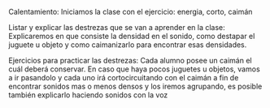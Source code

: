
Calentamiento:
Iniciamos la clase con el ejercicio: energia, corto, caimán 

Listar y explicar las destrezas que se van a aprender en la clase:
Explicaremos en que consiste la densidad en el sonido, como destapar el juguete u objeto y como caimanizarlo para encontrar esas densidades.

Ejercicios para practicar las destrezas:
Cada alumno posee un caimán el cuál deberá conservar. En caso que haya pocos juguetes u objetos, vamos a ir pasandolo y cada uno irá cortocircuitando con el caimán a fin de encontrar sonidos mas o menos densos y los iremos agrupando, es posible también explicarlo haciendo sonidos con la voz

